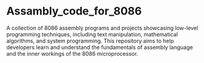 # Assambly_code_for_8086
A collection of 8086 assembly programs and projects showcasing low-level programming techniques, including text manipulation, mathematical algorithms, and system programming. This repository aims to help developers learn and understand the fundamentals of assembly language and the inner workings of the 8086 microprocessor.
